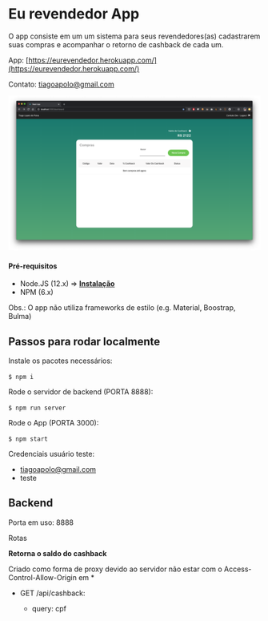 # Eu revendedor App

O app consiste em um um sistema para seus revendedores(as) cadastrarem suas compras e acompanhar o retorno de cashback de cada um.

App: [https://eurevendedor.herokuapp.com/](https://eurevendedor.herokuapp.com/)

Contato: tiagoapolo@gmail.com

![App Screenshot](./app-image.png)

#### Pré-requisitos

- Node.JS (12.x) => [**Instalação**](https://nodejs.org/en/download/)
- NPM (6.x)

Obs.: O app não utiliza frameworks de estilo (e.g. Material, Boostrap, Bulma)


## Passos para rodar localmente

Instale os pacotes necessários:

`$ npm i`

Rode o servidor de backend (PORTA 8888):

`$ npm run server`


Rode o App (PORTA 3000):

`$ npm start`


Credenciais usuário teste:

- tiagoapolo@gmail.com
- teste


## Backend

Porta em uso: 8888

Rotas

**Retorna o saldo do cashback**

Criado como forma de proxy devido ao servidor não estar com o Access-Control-Allow-Origin em *

- GET /api/cashback:
  
  - query: cpf

